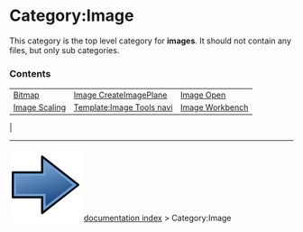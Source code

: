 # Category:Image
This category is the top level category for **images**. It should not contain any files, but only sub categories.

### Contents

|     |     |     |
| --- | --- | --- |
| [Bitmap](Bitmap.md) | [Image CreateImagePlane](Image_CreateImagePlane.md) | [Image Open](Image_Open.md) |
| [Image Scaling](Image_Scaling.md) | [Template:Image Tools navi](Template_Image_Tools_navi.md) | [Image Workbench](Image_Workbench.md) |
|



---
![](images/Button_right.svg) [documentation index](../README.md) > Category:Image
